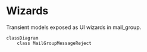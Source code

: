 # Wizards

Transient models exposed as UI wizards in mail_group.

```mermaid
classDiagram
    class MailGroupMessageReject
```
